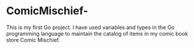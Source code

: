 # ComicMischief-
This is my first Go project. I have used variables and types in the Go programming language to maintain the catalog of items in my comic book store Comic Mischief.
